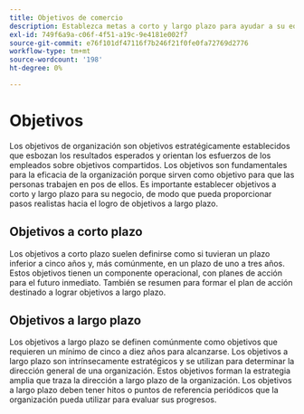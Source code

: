```yaml
---
title: Objetivos de comercio
description: Establezca metas a corto y largo plazo para ayudar a su equipo a alinearse con objetivos estratégicos y aumentar la eficacia organizativa.
exl-id: 749f6a9a-c06f-4f51-a19c-9e4181e002f7
source-git-commit: e76f101df47116f7b246f21f0fe0fa72769d2776
workflow-type: tm+mt
source-wordcount: '198'
ht-degree: 0%

---
```


# Objetivos

Los objetivos de organización son objetivos estratégicamente establecidos que esbozan los resultados esperados y orientan los esfuerzos de los empleados sobre objetivos compartidos. Los objetivos son fundamentales para la eficacia de la organización porque sirven como objetivo para que las personas trabajen en pos de ellos. Es importante establecer objetivos a corto y largo plazo para su negocio, de modo que pueda proporcionar pasos realistas hacia el logro de objetivos a largo plazo.

## Objetivos a corto plazo

Los objetivos a corto plazo suelen definirse como si tuvieran un plazo inferior a cinco años y, más comúnmente, en un plazo de uno a tres años. Estos objetivos tienen un componente operacional, con planes de acción para el futuro inmediato. También se resumen para formar el plan de acción destinado a lograr objetivos a largo plazo.

## Objetivos a largo plazo

Los objetivos a largo plazo se definen comúnmente como objetivos que requieren un mínimo de cinco a diez años para alcanzarse. Los objetivos a largo plazo son intrínsecamente estratégicos y se utilizan para determinar la dirección general de una organización. Estos objetivos forman la estrategia amplia que traza la dirección a largo plazo de la organización. Los objetivos a largo plazo deben tener hitos o puntos de referencia periódicos que la organización pueda utilizar para evaluar sus progresos.
